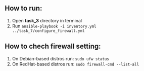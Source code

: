 ## How to run:
1. Open **task_3** directory in terminal
2. Run `ansible-playbook -i inventory.yml ../task_7/configure_firewall.yml`
## How to chech firewall setting:
1. On Debian-based distros run: `sudo ufw status`
2. On RedHat-based distros run: `sudo firewall-cmd --list-all`